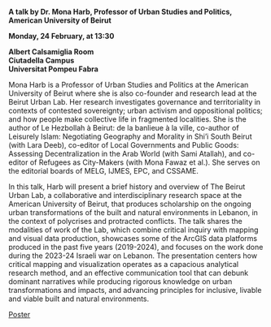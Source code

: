 **A talk by Dr. Mona Harb, Professor of Urban Studies and Politics, American University of Beirut**

**Monday, 24 February, at 13:30**

**Albert Calsamiglia Room**<br>
**Ciutadella Campus**<br>
**Universitat Pompeu Fabra**

Mona Harb is a Professor of Urban Studies and Politics at the American University of Beirut where she is also co-founder and research lead at the Beirut Urban Lab. Her research investigates governance and territoriality in contexts of contested sovereignty; urban activism and oppositional politics; and how people make collective life in fragmented localities. She is the author of Le Hezbollah à Beirut: de la banlieue à la ville, co-author of Leisurely Islam: Negotiating Geography and Morality in Shi’i South Beirut (with Lara Deeb), co-editor of Local Governments and Public Goods: Assessing Decentralization in the Arab World (with Sami Atallah), and co-editor of Refugees as City-Makers (with Mona Fawaz et al.). She serves on the editorial boards of MELG, IJMES, EPC, and CSSAME.

In this talk, Harb will present a brief history and overview of The Beirut Urban Lab, a collaborative and interdisciplinary research space at the American University of Beirut, that produces scholarship on the ongoing urban transformations of the built and natural environments in Lebanon, in the context of polycrises and protracted conflicts. The talk shares the modalities of work of the Lab, which combine critical inquiry with mapping and visual data production, showcases some of the ArcGIS data platforms produced in the past five years (2019-2024), and focuses on the work done during the 2023-24 Israeli war on Lebanon. 
The presentation centers how critical mapping and visualization operates as a capacious analytical research method, and an effective communication tool that can debunk dominant narratives while producing rigorous knowledge on urban transformations and impacts, and advancing principles for inclusive, livable and viable built and natural environments. 

[Poster](poster.jpg)
